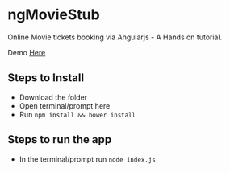 ngMovieStub
===========

Online Movie tickets booking via Angularjs - A Hands on tutorial.

Demo [Here](http://moviestub.cloudno.de/)

Steps to Install
----------------

* Download the folder
* Open terminal/prompt here
* Run `npm install && bower install`

Steps to run the app
---------------------

* In the terminal/prompt run `node index.js`
